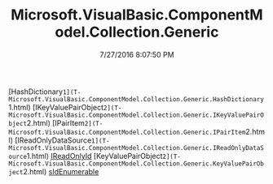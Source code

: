 ﻿---
title: Microsoft.VisualBasic.ComponentModel.Collection.Generic
date: 7/27/2016 8:07:50 PM
---

[HashDictionary`1](T-Microsoft.VisualBasic.ComponentModel.Collection.Generic.HashDictionary`1.html)
[IKeyValuePairObject`2](T-Microsoft.VisualBasic.ComponentModel.Collection.Generic.IKeyValuePairObject`2.html)
[IPairItem`2](T-Microsoft.VisualBasic.ComponentModel.Collection.Generic.IPairItem`2.html)
[IReadOnlyDataSource`1](T-Microsoft.VisualBasic.ComponentModel.Collection.Generic.IReadOnlyDataSource`1.html)
[IReadOnlyId](T-Microsoft.VisualBasic.ComponentModel.Collection.Generic.IReadOnlyId.html)
[KeyValuePairObject`2](T-Microsoft.VisualBasic.ComponentModel.Collection.Generic.KeyValuePairObject`2.html)
[sIdEnumerable](T-Microsoft.VisualBasic.ComponentModel.Collection.Generic.sIdEnumerable.html)
